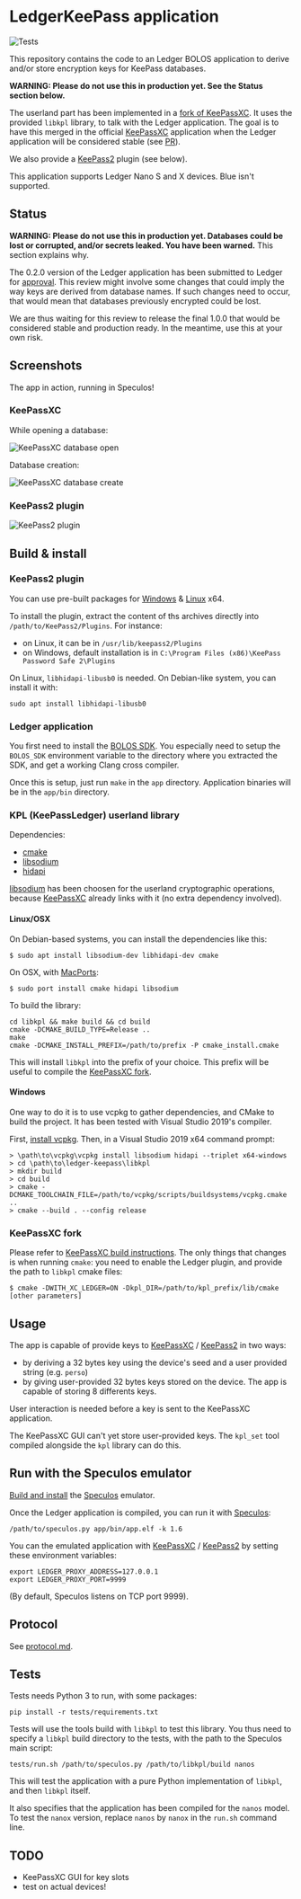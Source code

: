 # LedgerKeePass application

![Tests](https://github.com/aguinet/ledger-keepass/workflows/Tests/badge.svg)

This repository contains the code to an Ledger BOLOS application to derive
and/or store encryption keys for KeePass databases.

**WARNING: Please do not use this in production yet. See the Status section below.**

The userland part has been implemented in a [fork of
KeePassXC](https://github.com/aguinet/keepassxc/tree/feature/ledger). It uses
the provided ``libkpl`` library, to talk with the Ledger application.  The goal
is to have this merged in the official [KeePassXC][kpxc] application when the
Ledger application will be considered stable (see
[PR](https://github.com/keepassxreboot/keepassxc/pull/5842)).

We also provide a [KeePass2][kp2] plugin (see below).

This application supports Ledger Nano S and X devices. Blue isn't supported.

## Status

**WARNING: Please do not use this in production yet. Databases could be lost
or corrupted, and/or secrets leaked. You have been warned.** This section explains why.

The 0.2.0 version of the Ledger application has been submitted to Ledger for
[approval](https://ledger.readthedocs.io/en/latest/additional/publishing_an_app.html).
This review might involve some changes that could imply the way keys are
derived from database names. If such changes need to occur, that would mean
that databases previously encrypted could be lost.

We are thus waiting for this review to release the final 1.0.0 that would be
considered stable and production ready. In the meantime, use this at your own
risk.

## Screenshots

The app in action, running in Speculos!

### KeePassXC

While opening a database:

![KeePassXC database open](imgs/kp_ledger_open.png)

Database creation:

![KeePassXC database create](imgs/kp_ledger_create.png)

### KeePass2 plugin

![KeePass2 plugin](imgs/kp2_plugin.png)


## Build & install

### KeePass2 plugin

You can use pre-built packages for
[Windows](https://github.com/aguinet/LedgerKeePass/releases/download/0.2.0/KeePass2.47-plugin-x64-windows.zip)
&
[Linux](https://github.com/aguinet/LedgerKeePass/releases/download/0.2.0/KeePass2.47-plugin-x64-ubuntu16.04.zip)
x64.

To install the plugin, extract the content of ths archives directly into `/path/to/KeePass2/Plugins`. For instance:

* on Linux, it can be in `/usr/lib/keepass2/Plugins`
* on Windows, default installation is in `C:\Program Files (x86)\KeePass Password Safe 2\Plugins`

On Linux, `libhidapi-libusb0` is needed. On Debian-like system, you can install it with:

```
sudo apt install libhidapi-libusb0
```

### Ledger application

You first need to install the [BOLOS
SDK](https://ledger.readthedocs.io/en/latest/userspace/getting_started.html).
You especially need to setup the ``BOLOS_SDK`` environment variable to the
directory where you extracted the SDK, and get a working Clang cross compiler.

Once this is setup, just run ``make`` in the ``app`` directory. Application
binaries will be in the ``app/bin`` directory.

### KPL (KeePassLedger) userland library

Dependencies:

* [cmake](https://cmake.org/)
* [libsodium][sodium]
* [hidapi](https://github.com/signal11/hidapi)

[libsodium][sodium] has been choosen for the userland cryptographic operations,
because [KeePassXC][kpxc] already links with it (no extra dependency involved).

#### Linux/OSX

On Debian-based systems, you can install the dependencies like this:

```
$ sudo apt install libsodium-dev libhidapi-dev cmake
```

On OSX, with [MacPorts](https://www.macports.org/):

```
$ sudo port install cmake hidapi libsodium
```

To build the library:

```
cd libkpl && make build && cd build
cmake -DCMAKE_BUILD_TYPE=Release ..
make
cmake -DCMAKE_INSTALL_PREFIX=/path/to/prefix -P cmake_install.cmake
```

This will install ``libkpl`` into the prefix of your choice. This prefix will
be useful to compile the [KeePassXC
fork](https://github.com/aguinet/keepassxc/tree/feature/ledger).

#### Windows

One way to do it is to use vcpkg to gather dependencies, and CMake to build the
project. It has been tested with Visual Studio 2019's compiler.

First, [install vcpkg](https://github.com/microsoft/vcpkg#quick-start-windows).
Then, in a Visual Studio 2019 x64 command prompt:

```
> \path\to\vcpkg\vcpkg install libsodium hidapi --triplet x64-windows
> cd \path\to\ledger-keepass\libkpl
> mkdir build
> cd build
> cmake -DCMAKE_TOOLCHAIN_FILE=/path/to/vcpkg/scripts/buildsystems/vcpkg.cmake ..
> cmake --build . --config release
```

### KeePassXC fork

Please refer to [KeePassXC build
instructions](https://github.com/keepassxreboot/keepassxc/blob/develop/INSTALL.md).
The only things that changes is when running ``cmake``: you need to enable the
Ledger plugin, and provide the path to ``libkpl`` cmake files:

```
$ cmake -DWITH_XC_LEDGER=ON -Dkpl_DIR=/path/to/kpl_prefix/lib/cmake [other parameters]
```

## Usage

The app is capable of provide keys to [KeePassXC][kpxc] / [KeePass2][kp2] in two ways:

* by deriving a 32 bytes key using the device's seed and a user provided string
  (e.g. `perso`)
* by giving user-provided 32 bytes keys stored on the device. The app is
  capable of storing 8 differents keys.

User interaction is needed before a key is sent to the KeePassXC application.

The KeePassXC GUI can't yet store user-provided keys. The ``kpl_set`` tool compiled
alongside the ``kpl`` library can do this.

## Run with the Speculos emulator

[Build and
install](https://github.com/LedgerHQ/speculos/blob/master/doc/build.md) the
[Speculos][speculos] emulator. 

Once the Ledger application is compiled, you can run it with [Speculos][speculos]:

```
/path/to/speculos.py app/bin/app.elf -k 1.6
```

You can the emulated application with [KeePassXC][kpxc] / [KeePass2][kp2] by setting these environment variables:

```
export LEDGER_PROXY_ADDRESS=127.0.0.1
export LEDGER_PROXY_PORT=9999
```

(By default, Speculos listens on TCP port 9999).

## Protocol

See [protocol.md](protocol.md).

## Tests

Tests needs Python 3 to run, with some packages:

```
pip install -r tests/requirements.txt
```

Tests will use the tools build with `libkpl` to test this library. You thus
need to specify a `libkpl` build directory to the tests, with the path to the
Speculos main script:

```
tests/run.sh /path/to/speculos.py /path/to/libkpl/build nanos
```

This will test the application with a pure Python implementation of ``libkpl``,
and then ``libkpl`` itself.

It also specifies that the application has been compiled for the ``nanos``
model. To test the ``nanox`` version, replace ``nanos`` by ``nanox`` in the
``run.sh`` command line.


## TODO

* KeePassXC GUI for key slots
* test on actual devices!


[speculos]: https://github.com/LedgerHQ/speculos/
[kpxc]: https://github.com/keepassxreboot/keepassxc/
[sodium]: https://github.com/jedisct1/libsodium
[kp2]: https://keepass.info/
